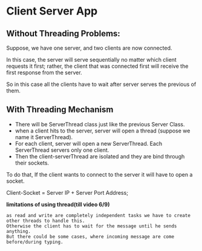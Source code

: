 # Client Server App 


## Without Threading Problems:
Suppose, we have one server, and two clients are now connected.

In this case, the server will serve sequentially no matter which client requests it first; rather, the client that was connected first will receive the first response from the server.

So in this case all the clients have to wait after server serves the previous of them.

## With Threading Mechanism
* There will be ServerThread class just like the previous Server Class.
* when a client hits to the server, server will open a thread (suppose we name it ServerThread).
* For each client, server will open a new ServerThread. Each ServerThread servers only one client.
* Then the client-serverThread are isolated and they are bind through their sockets.

To do that, 
If the client wants to connect to the server it will have to open a socket.

Client-Socket = Server IP + Server Port Address;

<b>limitations of using thread(till video 6/9)</b>
```
as read and write are completely independent tasks we have to create other threads to handle this.
Otherwise the client has to wait for the message until he sends anything. 
But there could be some cases, where incoming message are come before/during typing.
```


